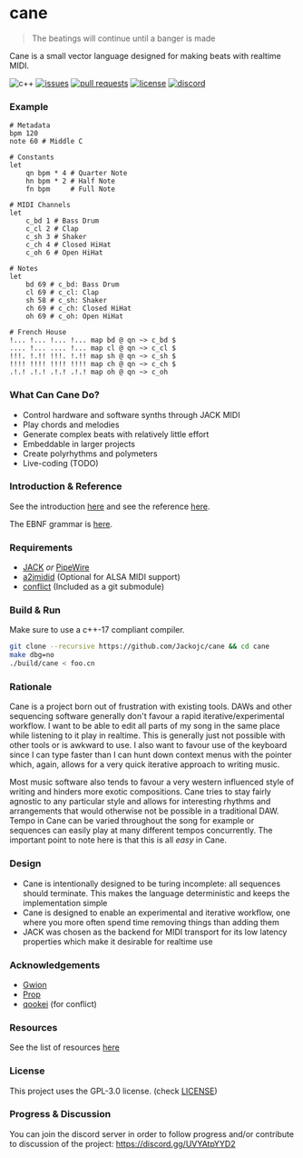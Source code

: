 # cane
> The beatings will continue until a banger is made

Cane is a small vector language designed for making beats with realtime MIDI.

![c++](https://img.shields.io/badge/c%2B%2B-17-blue.svg?style=flat)
[![issues](https://img.shields.io/github/issues/Jackojc/cane.svg?style=flat)](https://github.com/Jackojc/cane/issues)
[![pull requests](https://img.shields.io/github/issues-pr/Jackojc/cane?style=flat)](https://github.com/Jackojc/cane/pulls)
[![license](https://img.shields.io/github/license/Jackojc/cane.svg?style=flat)](./LICENSE)
[![discord](https://img.shields.io/discord/997102432133849088.svg?label=discord&style=flat)](https://discord.gg/UVYAtpYYD2)

### Example
```
# Metadata
bpm 120
note 60 # Middle C

# Constants
let
	qn bpm * 4 # Quarter Note
	hn bpm * 2 # Half Note
	fn bpm     # Full Note

# MIDI Channels
let
	c_bd 1 # Bass Drum
	c_cl 2 # Clap
	c_sh 3 # Shaker
	c_ch 4 # Closed HiHat
	c_oh 6 # Open HiHat

# Notes
let
	bd 69 # c_bd: Bass Drum
	cl 69 # c_cl: Clap
	sh 58 # c_sh: Shaker
	ch 69 # c_ch: Closed HiHat
	oh 69 # c_oh: Open HiHat

# French House
!... !... !... !... map bd @ qn ~> c_bd $
.... !... .... !... map cl @ qn ~> c_cl $
!!!. !.!! !!!. !.!! map sh @ qn ~> c_sh $
!!!! !!!! !!!! !!!! map ch @ qn ~> c_ch $
.!.! .!.! .!.! .!.! map oh @ qn ~> c_oh
```

### What Can Cane Do?
- Control hardware and software synths through JACK MIDI
- Play chords and melodies
- Generate complex beats with relatively little effort
- Embeddable in larger projects
- Create polyrhythms and polymeters
- Live-coding (TODO)

### Introduction & Reference
See the introduction [here](doc/intro.md)
and see the reference [here](doc/ref.md).

The EBNF grammar is [here](doc/syntax.ebnf).

### Requirements
- [JACK](https://jackaudio.org/) _or_ [PipeWire](https://pipewire.org/)
- [a2jmidid](https://github.com/jackaudio/a2jmidid) (Optional for ALSA MIDI support)
- [conflict](https://github.com/qookei/conflict) (Included as a git submodule)

### Build & Run
Make sure to use a c++-17 compliant compiler.
```sh
git clone --recursive https://github.com/Jackojc/cane && cd cane
make dbg=no
./build/cane < foo.cn
```

### Rationale
Cane is a project born out of frustration with existing tools. DAWs and other
sequencing software generally don't favour a rapid iterative/experimental workflow.
I want to be able to edit all parts of my song in the same place while listening
to it play in realtime. This is generally just not possible with other tools or is
awkward to use. I also want to favour use of the keyboard since I can type faster
than I can hunt down context menus with the pointer which, again, allows for a very
quick iterative approach to writing music.

Most music software also tends to favour a very western influenced style of writing
and hinders more exotic compositions. Cane tries to stay fairly agnostic to any
particular style and allows for interesting rhythms and arrangements that would
otherwise not be possible in a traditional DAW. Tempo in Cane can be varied throughout
the song for example or sequences can easily play at many different tempos concurrently.
The important point to note here is that this is all _easy_ in Cane.

### Design
- Cane is intentionally designed to be turing incomplete: all sequences should
terminate. This makes the language deterministic and keeps the implementation
simple
- Cane is designed to enable an experimental and iterative workflow, one where you
more often spend time removing things than adding them
- JACK was chosen as the backend for MIDI transport for its low latency properties
which make it desirable for realtime use

### Acknowledgements
- [Gwion](https://github.com/Gwion/Gwion)
- [Prop](https://pbat.ch/proj/prop.html)
- [qookei](https://github.com/qookei) (for conflict)

### Resources
See the list of resources [here](doc/resources.md)

### License
This project uses the GPL-3.0 license. (check [LICENSE](LICENSE))

### Progress & Discussion
You can join the discord server in order to follow progress and/or contribute to discussion of the project: https://discord.gg/UVYAtpYYD2

